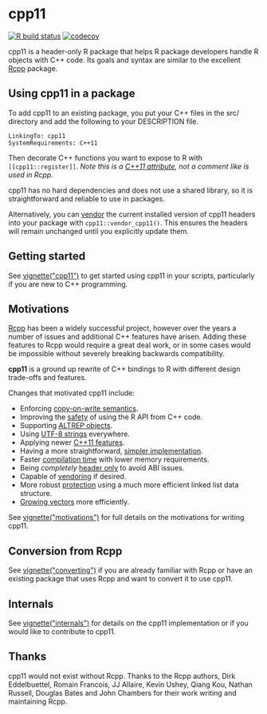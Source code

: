 # cpp11

<!-- badges: start -->
[![R build status](https://github.com/r-lib/cpp11/workflows/R-CMD-check/badge.svg)](https://github.com/r-lib/cpp11/actions)
[![codecov](https://codecov.io/gh/r-lib/cpp11/branch/master/graph/badge.svg?token=EEWYoCYxQ2)](https://codecov.io/gh/r-lib/cpp11)
<!-- badges: end -->

cpp11 is a header-only R package that helps R package developers handle R objects with C++ code.
Its goals and syntax are similar to the excellent [Rcpp](https://cran.r-project.org/package=Rcpp) package.

## Using cpp11 in a package

To add cpp11 to an existing package, you put your C++ files in the src/ directory and add the following to your DESCRIPTION file.

```
LinkingTo: cpp11
SystemRequirements: C++11
```

Then decorate C++ functions you want to expose to R with `[[cpp11::register]]`. 
*Note this is a [C++11 attribute](https://en.cppreference.com/w/cpp/language/attributes), not a comment like is used in Rcpp.*

cpp11 has no hard dependencies and does not use a shared library, so it is straightforward and reliable to use in packages.

Alternatively, you can [vendor](https://cpp11.r-lib.org/articles/motivations.html#vendoring) the current installed version of cpp11 headers into your package with `cpp11::vendor_cpp11()`.
This ensures the headers will remain unchanged until you explicitly update them.

## Getting started

See [vignette("cpp11")](https://cpp11.r-lib.org/articles/cpp11.html) to get started using cpp11 in your scripts, particularly if you are new to C++ programming.

## Motivations

[Rcpp](https://cran.r-project.org/package=Rcpp) has been a widely successful project, however over the years a number of issues and additional C++ features have arisen.
Adding these features to Rcpp would require a great deal work, or in some cases would be impossible without severely breaking backwards compatibility.

**cpp11** is a ground up rewrite of C++ bindings to R with different design trade-offs and features.

Changes that motivated cpp11 include:

- Enforcing [copy-on-write semantics](https://cpp11.r-lib.org/articles/motivations.html#copy-on-write-semantics).
- Improving the [safety](https://cpp11.r-lib.org/articles/motivations.html#improve-safety) of using the R API from C++ code.
- Supporting [ALTREP objects](https://cpp11.r-lib.org/articles/motivations.html#altrep-support).
- Using [UTF-8 strings](https://cpp11.r-lib.org/articles/motivations.html#utf-8-everywhere) everywhere.
- Applying newer [C++11 features](https://cpp11.r-lib.org/articles/motivations.html#c11-features).
- Having a more straightforward, [simpler implementation](https://cpp11.r-lib.org/articles/motivations.html#simpler-implementation).
- Faster [compilation time](https://cpp11.r-lib.org/articles/motivations.html#compilation-speed) with lower memory requirements.
- Being *completely* [header only](https://cpp11.r-lib.org/articles/motivations.html#header-only) to avoid ABI issues.
- Capable of [vendoring](https://cpp11.r-lib.org/articles/motivations.html#vendoring) if desired.
- More robust [protection](https://cpp11.r-lib.org/articles/motivations.html#protection) using a much more efficient linked list data structure.
- [Growing vectors](https://cpp11.r-lib.org/articles/motivations.html#growing-vectors) more efficiently.

See [vignette("motivations")](https://cpp11.r-lib.org/articles/motivations.html) for full details on the motivations for writing cpp11.

## Conversion from Rcpp

See [vignette("converting")](https://cpp11.r-lib.org/articles/converting.html) if you are already familiar with Rcpp or have an existing package that uses Rcpp and want to convert it to use cpp11.

## Internals

See [vignette("internals")](https://cpp11.r-lib.org/articles/internals.html) for details on the cpp11 implementation or if you would like to contribute to cpp11.

## Thanks

cpp11 would not exist without Rcpp.
Thanks to the Rcpp authors, Dirk Eddelbuettel, Romain Francois, JJ Allaire, Kevin Ushey, Qiang Kou, Nathan Russell, Douglas Bates and John Chambers for their work writing and maintaining Rcpp.
